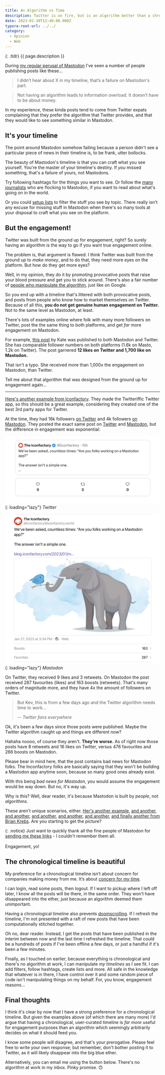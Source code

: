 ```yaml
---
title: An Algorithm vs Time
description: Twitter is on fire, but is an algorithm better than a chronological timeline?
date: 2023-01-30T13:49:00.000Z
typora-root-url: ../../
category:
  - Opinion
  - Web
---
```


{: .tldr}
{{ page.description }}

During [my regular perusal of Mastodon](https://fosstodon.org/@kev) I've seen a number of people publishing posts like these...

> I didn’t hear about X in my timeline, that’s a failure on Mastodon's part.

> Not having an algorithm leads to information overload. It doesn’t have to be about money.

In my experience, these kinda posts tend to come from Twitter expats complaining that they prefer the algorithm that Twitter provides, and that they would like to see something similar in Mastodon.

## It's your timeline

The point around Mastodon somehow failing because a person didn't see a particular piece of news in their timeline is, to be frank, utter bollocks.

The beauty of Mastodon's timeline is that you can craft what you see yourself. You're the master of your timeline's destiny. If *you* missed something, that's a failure of yours, not Mastodons.

Try following hashtags for the things you want to see. Or follow the [many](https://federated.press/explore) [journalists](https://newsie.social/explore) who are flocking to Mastodon, if you want to read about what's going on in the world.

Or you could [setup lists](https://docs.joinmastodon.org/methods/lists/) to filter the stuff you see by topic. There really isn't any excuse for missing stuff in Mastodon when there's so many tools at your disposal to craft what you see on the platform.

## But the engagement!

Twitter was built from the ground up for engagement, right? So surely having an algorithm is the way to go if you want true engagement online.

The problem is, that argument is flawed. I think Twitter was built from the ground up to *make money*, and to do that, they need more eyes on the platform. But how do they get more eyes?

Well, in my opinion, they do it by promoting provocative posts that raise your blood pressure and get you to stick around. There's also a fair number of [people who manipulate the algorithm](https://kevquirk.com/forget-twitter-threads-write-a-blog-post-instead/), just like on Google.

So you end up with a timeline that's littered with both provocative posts, and posts from people who know how to market themselves on Twitter. Because of all this, **you do not get genuine human engagement on Twitter.** Not to the same level as Mastodon, at least.

There's lots of examples online where folk with many more followers on Twitter, post the the same thing to both platforms, and get *far* more engagement on Mastodon.

For example, [this post](https://fosstodon.org/@kate/109348023789472321) by Kate was published to both Mastodon and Twitter. She has comparable follower numbers on both platforms (1.6k on Masto, 1.2k on Twitter). The post garnered **12 likes on Twitter and 1,700 like on Mastodon.**

That isn't a typo. She received more than 1,000x the engagement on Mastodon, than Twitter.

Tell me about that algorithm that was designed from the ground up for engagement again...

<hr>

[Here's another example from Iconfactory](https://mastodon.social/@gedeonm/109767074693353269). They made the Twitteriffic Twitter app, so this should be a great example, considering they created one of the best 3rd party apps for Twitter.

At the time, they had 16k followers [on Twitter](https://twitter.com/Iconfactory) and 4k followers [on Mastodon](https://iconfactory.world/@Iconfactory). They posted the exact same post on [Twitter](https://twitter.com/Iconfactory/status/1619084361113935893) and [Mastodon](https://iconfactory.world/@Iconfactory/109763079555936882), but the difference in engagement was exponential:

![Iconfactory Twitter post](/assets/images/iconfactory-twitter.webp){: loading="lazy"}
*Twitter*

![Iconfactory Mastodon post](/assets/images/iconfactory-mastodon.webp){: loading="lazy"}
*Mastodon*

On Twitter, they received 9 likes and 3 retweets. On Mastodon the post received 287 favourites (likes) and 163 boosts (retweets). That's many orders of magnitude more, and they have 4x the amount of followers on Twitter.

> But Kev, this is from a few days ago and the Twitter algorithm needs time to work...
>
> <cite>-- Twitter fans everywhere</cite>

Ok, it's been a few days since those posts were published. Maybe the Twitter algorithm caught up and things are different now?

Hahaha noooo, of course they aren't. **They're worse.** As of right now those posts have 8 retweets and 16 likes on Twitter, versus 476 favourites and 266 boosts on Mastodon.

Please bear in mind here, that the post contains bad news for Mastodon folks. The Inconfactory folks are basically saying that they won't be building a Mastodon app anytime soon, because so many good ones already exist.

With this being *bad news for Mastodon*, you would assume the engagement would be way down. But no, it's way up.

Why is this? Well, dear reader, it's because Mastodon is built by *people*, not *algorithms*.

These aren't unique scenarios, either. [Her's another example](https://journal.paoloamoroso.com/my-first-day-in-the-fediverse), [and another](https://journa.host/@spencerdailey/109742163296310876), [and another](https://davekarpf.substack.com/p/twitter-tumbleweed-watch), [and another](https://mastodon.social/@Sheril/109769039703141366), [and another](https://mstdn.social/@maxkennerly/109773215734523885), [and another](https://social.openrightsgroup.org/@jim/109768223900810132), [and finally another from Brian Krebs](https://mastodon.social/@briankrebs@infosec.exchange/109518462701713792). Are you starting to get the picture?

{: .notice}
Just want to quickly thank all the fine people of Mastodon for [sending me these links](https://fosstodon.org/@kev/109777707481351463) - I couldn't remember them all.
<br><br>Engagement, yo!

## The chronological timeline is beautiful

My preference for a chronological timeline isn’t about concern for companies making money from me. It’s about [concern for my time](https://kevquirk.com/a-sombre-goodbye-to-linux/).

I can login, read some posts, then logout. If I want to pickup where I left off later, I know all the posts will be there, in the same order. They won’t have disappeared into the ether, just because an algorithm deemed them unimportant.

Having a chronological timeline also prevents [doomscrolling](https://en.wikipedia.org/wiki/Doomscrolling). If I refresh the timeline, I'm not presented with a raft of new posts that have been computationally stitched together.

Oh no, dear reader. Instead, I get the posts that have been published in the interim between now and the last time I refreshed the timeline. That could be a hundreds of posts if I've been offline a few days, or just a handful if it's been a few minutes.

Finally, as I touched on earlier, because everything is chronological and there's no algorithm at work, I can manipulate *my timelines* as I see fit. I can add filters, follow hashtags, create lists and more. All safe in the knowledge that whatever is in there, I have control over it and some random piece of code isn't manipulating things on my behalf. For, you know, engagement reasons...

## Final thoughts

I think it's clear by now that I have a strong preference for a chronological timeline. But given the examples above (of which there are many more) I'd argue that having a chronological, user-curated timeline is *far more* useful for engagement purposes than an algorithm which seemingly arbitrarily decides on what it should feed you. 

I know some people will disagree, and that's your prerogative. Please feel free to write your own response; but remember, don't bother posting it to Twitter, as it will likely disappear into the big blue ether.

Alternatively, you can email me using the button below. There's no algorithm at work in my inbox. Pinky promise. 🙃